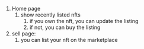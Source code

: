 1. Home page 
    1. show recently listed nfts 
        1. if you own the nft, you can update the listing 
        2. if not, you can buy the listing 
2. sell page:
    1. you can list your nft on the marketplace 